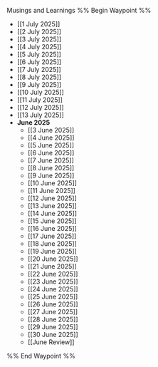Musings and Learnings
%% Begin Waypoint %%
- [[1 July 2025]]
- [[2 July 2025]]
- [[3 July 2025]]
- [[4 July 2025]]
- [[5 July 2025]]
- [[6 July 2025]]
- [[7 July 2025]]
- [[8 July 2025]]
- [[9 July 2025]]
- [[10 July 2025]]
- [[11 July 2025]]
- [[12 July 2025]]
- [[13 July 2025]]
- **June 2025**
	- [[3 June 2025]]
	- [[4 June 2025]]
	- [[5 June 2025]]
	- [[6 June 2025]]
	- [[7 June 2025]]
	- [[8 June 2025]]
	- [[9 June 2025]]
	- [[10 June 2025]]
	- [[11 June 2025]]
	- [[12 June 2025]]
	- [[13 June 2025]]
	- [[14 June 2025]]
	- [[15 June 2025]]
	- [[16 June 2025]]
	- [[17 June 2025]]
	- [[18 June 2025]]
	- [[19 June 2025]]
	- [[20 June 2025]]
	- [[21 June 2025]]
	- [[22 June 2025]]
	- [[23 June 2025]]
	- [[24 June 2025]]
	- [[25 June 2025]]
	- [[26 June 2025]]
	- [[27 June 2025]]
	- [[28 June 2025]]
	- [[29 June 2025]]
	- [[30 June 2025]]
	- [[June Review]]

%% End Waypoint %%
